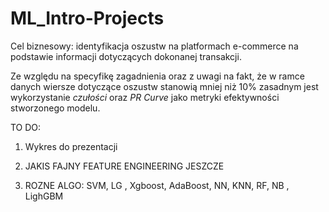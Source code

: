 # ML_Intro-Projects

Cel biznesowy: identyfikacja oszustw na platformach e-commerce na podstawie informacji dotyczących dokonanej transakcji.

Ze względu na specyfikę zagadnienia oraz z uwagi na fakt, że w ramce danych wiersze dotyczące oszustw stanowią mniej niż 10% zasadnym jest wykorzystanie *czułości* oraz *PR Curve* jako metryki efektywności stworzonego modelu.


TO DO: 


1. Wykres do prezentacji


2. JAKIS FAJNY FEATURE ENGINEERING JESZCZE 


3. ROZNE ALGO: SVM, LG , Xgboost, AdaBoost, NN, KNN, RF, NB , LighGBM

 

